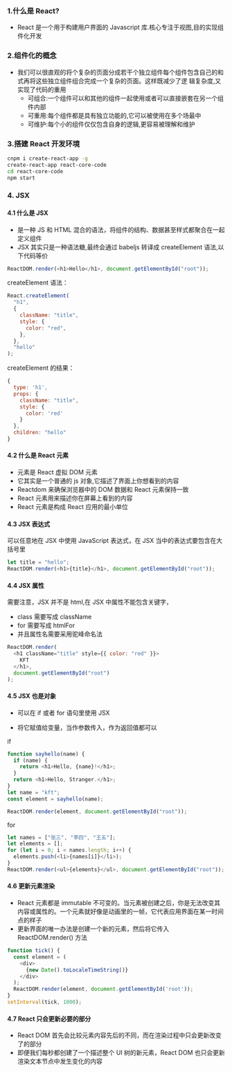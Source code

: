 ### 1.什么是 React?

- React 是一个用于构建用户界面的 Javascript 库.核心专注于视图,目的实现组件化开发

### 2.组件化的概念

- 我们可以很直观的将个复杂的页面分成若干个独立组件每个组件包含自己的和式再将这些独立组件组合完成一个复杂的页面。这样既减少了逻 辑复杂度,又实现了代码的重用
  - 可组合:一个组件可以和其他的组件一起使用或者可以直接嵌套在另一个组件内部
  - 可重用:每个组件都是具有独立功能的,它可以被使用在多个场最中
  - 可维护:每个小的组件仅仅包含自身的逻辑,更容易被理解和维护

### 3.搭建 React 开发环境

```bash
cnpm i create-react-app -g
create-react-app react-core-code
cd react-core-code
npm start
```

### 4. JSX

#### 4.1 什么是 JSX

- 是一种 JS 和 HTML 混合的语法，将组件的结构、数据甚至样式都聚合在一起定义组件
- JSX 其实只是一种语法糖,最终会通过 babeljs 转译成 createElement 语法,以下代码等价

```js
ReactDOM.render(<h1>Hello</h1>, document.getElementById("root"));
```

createElement 语法：

```js
React.createElement(
  "h1",
  {
    className: "title",
    style: {
      color: "red",
    },
  },
  "hello"
);
```

createElement 的结果：

```js
{
  type: 'h1',
  props: {
    className: "title",
    style: {
      color: 'red'
    }
  },
  children: "hello"
}
```

#### 4.2 什么是 React 元素

- 元素是 React 虚拟 DOM 元素
- 它其实是一个普通的 js 对象,它描述了界面上你想看到的内容
- Reactdom 来确保浏览器中的 DOM 数据和 React 元素保持一致
- React 元素用来描述你在屏幕上看到的内容
- React 元素是构成 React 应用的最小单位

#### 4.3 JSX 表达式

可以任意地在 JSX 中使用 JavaScript 表达式，在 JSX 当中的表达式要包含在大括号里

```js
let title = "hello";
ReactDOM.render(<h1>{title}</h1>, document.getElementById("root"));
```

#### 4.4 JSX 属性

需要注意，JSX 并不是 html,在 JSX 中属性不能包含关键字，

- class 需要写成 className
- for 需要写成 htmlFor
- 并且属性名需要采用驼峰命名法

```js
ReactDOM.render(
  <h1 className="title" style={{ color: "red" }}>
    KFT
  </h1>,
  document.getElementById("root")
);
```

#### 4.5 JSX 也是对象

- 可以在 if 或者 for 语句里使用 JSX

- 将它赋值给变量，当作参数传入，作为返回值都可以

if

```js
function sayhello(name) {
  if (name) {
    return <h1>Hello, {name}!</h1>;
  }
  return <h1>Hello, Stranger.</h1>;
}
let name = "kft";
const element = sayhello(name);

ReactDOM.render(element, document.getElementById("root"));
```

for

```js
let names = ["张三", "李四", "王五"];
let elements = [];
for (let i = 0; i < names.length; i++) {
  elements.push(<li>{names[i]}</li>);
}
ReactDOM.render(<ul>{elements}</ul>, document.getElementById("root"));
```

#### 4.6 更新元素渲染

- React 元素都是 immutable 不可变的。当元素被创建之后，你是无法改变其内容或属性的。一个元素就好像是动画里的一帧，它代表应用界面在某一时间点的样子
- 更新界面的唯一办法是创建一个新的元素，然后将它传入 ReactDOM.render() 方法

```js
function tick() {
  const element = (
    <div>
      {new Date().toLocaleTimeString()}
    </div>
  );
  ReactDOM.render(element, document.getElementById('root'));
}
setInterval(tick, 1000);
```

#### 4.7 React 只会更新必要的部分

- React DOM 首先会比较元素内容先后的不同，而在渲染过程中只会更新改变了的部分
- 即便我们每秒都创建了一个描述整个 UI 树的新元素，React DOM 也只会更新渲染文本节点中发生变化的内容
